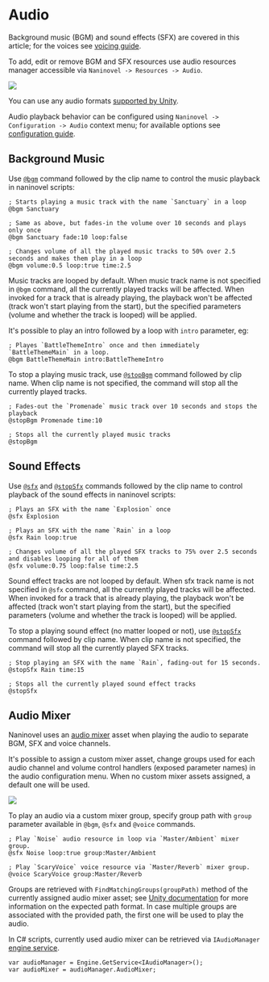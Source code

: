 ﻿# Audio

Background music (BGM) and sound effects (SFX) are covered in this article; for the voices see [voicing guide](/guide/voicing.md).

To add, edit or remove BGM and SFX resources use audio resources manager accessible via `Naninovel -> Resources -> Audio`.

![](https://i.gyazo.com/cacdec36623dbbfcf9f49c594de53c0f.png)

You can use any audio formats [supported by Unity](https://docs.unity3d.com/Manual/AudioFiles.html).

Audio playback behavior can be configured using `Naninovel -> Configuration -> Audio` context menu; for available options see [configuration guide](/guide/configuration.md#audio). 

## Background Music

Use [`@bgm`](/api/#bgm) command followed by the clip name to control the music playback in naninovel scripts:

```
; Starts playing a music track with the name `Sanctuary` in a loop
@bgm Sanctuary

; Same as above, but fades-in the volume over 10 seconds and plays only once
@bgm Sanctuary fade:10 loop:false

; Changes volume of all the played music tracks to 50% over 2.5 seconds and makes them play in a loop
@bgm volume:0.5 loop:true time:2.5
```

Music tracks are looped by default. When music track name is not specified in `@bgm` command, all the currently played tracks will be affected. When invoked for a track that is already playing, the playback won't be affected (track won't start playing from the start), but the specified parameters (volume and whether the track is looped) will be applied.

It's possible to play an intro followed by a loop with `intro` parameter, eg:

```
; Playes `BattleThemeIntro` once and then immediately `BattleThemeMain` in a loop.
@bgm BattleThemeMain intro:BattleThemeIntro
```

To stop a playing music track, use [`@stopBgm`](/api/#stopbgm) command followed by clip name. When clip name is not specified, the command will stop all the currently played tracks.

```
; Fades-out the `Promenade` music track over 10 seconds and stops the playback
@stopBgm Promenade time:10

; Stops all the currently played music tracks
@stopBgm
```

## Sound Effects

Use [`@sfx`](/api/#sfx) and [`@stopSfx`](/api/#stopsfx) commands followed by the clip name to control playback of the sound effects in naninovel scripts:

```
; Plays an SFX with the name `Explosion` once
@sfx Explosion

; Plays an SFX with the name `Rain` in a loop
@sfx Rain loop:true

; Changes volume of all the played SFX tracks to 75% over 2.5 seconds and disables looping for all of them
@sfx volume:0.75 loop:false time:2.5
```

Sound effect tracks are not looped by default. When sfx track name is not specified in `@sfx` command, all the currently played tracks will be affected. When invoked for a track that is already playing, the playback won't be affected (track won't start playing from the start), but the specified parameters (volume and whether the track is looped) will be applied.

To stop a playing sound effect (no matter looped or not), use [`@stopSfx`](/api/#stopsfx) command followed by clip name. When clip name is not specified, the command will stop all the currently played SFX tracks.

```
; Stop playing an SFX with the name `Rain`, fading-out for 15 seconds.
@stopSfx Rain time:15

; Stops all the currently played sound effect tracks
@stopSfx
```

## Audio Mixer

Naninovel uses an [audio mixer](https://docs.unity3d.com/Manual/AudioMixer.html) asset when playing the audio to separate BGM, SFX and voice channels.

It's possible to assign a custom mixer asset, change groups used for each audio channel and volume control handlers (exposed parameter names) in the audio configuration menu. When no custom mixer assets assigned, a default one will be used.

![](https://i.gyazo.com/ef2db68edb871608d1718117a37e9486.png)

To play an audio via a custom mixer group, specify group path with `group` parameter available in `@bgm`, `@sfx` and `@voice` commands.

```
; Play `Noise` audio resource in loop via `Master/Ambient` mixer group.
@sfx Noise loop:true group:Master/Ambient

; Play `ScaryVoice` voice resource via `Master/Reverb` mixer group.
@voice ScaryVoice group:Master/Reverb
```

Groups are retrieved with `FindMatchingGroups(groupPath)` method of the currently assigned audio mixer asset; see [Unity documentation](https://docs.unity3d.com/ScriptReference/Audio.AudioMixer.FindMatchingGroups) for more information on the expected path format. In case multiple groups are associated with the provided path, the first one will be used to play the audio.

In C# scripts, currently used audio mixer can be retrieved via `IAudioManager` [engine service](/guide/engine-services.md).

```
var audioManager = Engine.GetService<IAudioManager>();
var audioMixer = audioManager.AudioMixer;
```

